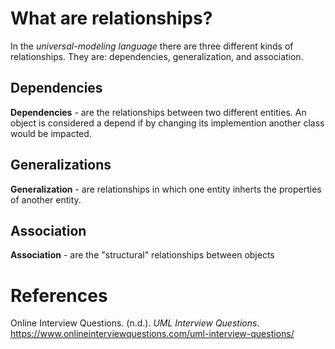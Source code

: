 # What are relationships? 

In the *universal-modeling language* there 
are three different kinds of relationships. 
They are: dependencies, generalization, and 
association. 

## Dependencies  
**Dependencies** - are the relationships between two different 
		   entities. An object is considered a depend 
  		   if by changing its implemention another class 
		   would be impacted.

## Generalizations  
**Generalization** - are relationships in which one entity 
		     inherts the properties of another entity. 

## Association 
**Association** - are the "structural" relationships between objects 

# References 
Online Interview Questions. (n.d.). *UML Interview Questions*. <https://www.onlineinterviewquestions.com/uml-interview-questions/> 
